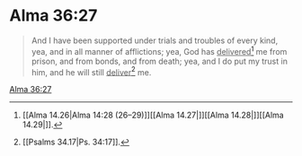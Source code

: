 # Alma 36:27

> And I have been supported under trials and troubles of every kind, yea, and in all manner of afflictions; yea, God has <u>delivered</u>[^a] me from prison, and from bonds, and from death; yea, and I do put my trust in him, and he will still <u>deliver</u>[^b] me.

[Alma 36:27](https://www.churchofjesuschrist.org/study/scriptures/bofm/alma/36?lang=eng&id=p27#p27)


[^a]: [[Alma 14.26|Alma 14:28 (26–29)]][[Alma 14.27|]][[Alma 14.28|]][[Alma 14.29|]].  
[^b]: [[Psalms 34.17|Ps. 34:17]].  
